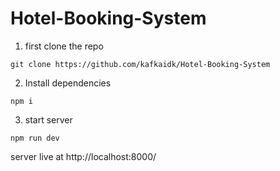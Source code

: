 # Hotel-Booking-System

1. first clone the repo
```
git clone https://github.com/kafkaidk/Hotel-Booking-System
```
2. Install dependencies
```
npm i
```
3. start server
```
npm run dev
```

server live at http://localhost:8000/